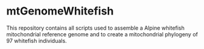 # mtGenomeWhitefish

This repository contains all scripts used to assemble a Alpine whitefish mitochondrial reference genome and to create a mitochondrial phylogeny of 97 whitefish individuals. 

